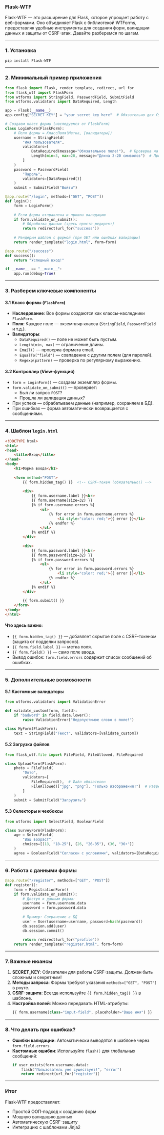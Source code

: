 ### Flask-WTF 

Flask-WTF — это расширение для Flask, которое упрощает работу с веб-формами. Оно объединяет Flask с библиотекой WTForms, предоставляя удобные инструменты для создания форм, валидации данных и защиты от CSRF-атак. Давайте разберемся по шагам.

---

### 1. Установка
```bash
pip install Flask-WTF
```

---

### 2. Минимальный пример приложения
```python
from flask import Flask, render_template, redirect, url_for
from flask_wtf import FlaskForm
from wtforms import StringField, PasswordField, SubmitField
from wtforms.validators import DataRequired, Length

app = Flask(__name__)
app.config["SECRET_KEY"] = "your_secret_key_here"  # Обязательно для CSRF-защиты!

# Создаем класс формы (наследуемся от FlaskForm)
class LoginForm(FlaskForm):
    # Поля формы = КлассПоля(Метка, [валидаторы])
    username = StringField(
        "Имя пользователя", 
        validators=[
            DataRequired(message="Обязательное поле!"),  # Проверка на пустоту
            Length(min=3, max=20, message="Длина 3-20 символов")  # Проверка длины
        ]
    )
    password = PasswordField(
        "Пароль", 
        validators=[DataRequired()]
    )
    submit = SubmitField("Войти")

@app.route("/login", methods=["GET", "POST"])
def login():
    form = LoginForm()
    
    # Если форма отправлена и прошла валидацию
    if form.validate_on_submit():
        # Обработка данных (здесь просто редирект)
        return redirect(url_for("success"))
    
    # Рендерим шаблон с формой (при GET или ошибках валидации)
    return render_template("login.html", form=form)

@app.route("/success")
def success():
    return "Успешный вход!"

if __name__ == "__main__":
    app.run(debug=True)
```

---

### 3. Разберем ключевые компоненты

#### 3.1 Класс формы (`FlaskForm`)
- **Наследование**: Все формы создаются как классы-наследники `FlaskForm`.
- **Поля**: Каждое поле — экземпляр класса (`StringField`, `PasswordField` и т.д.).
- **Валидаторы**:
  - `DataRequired()` — поле не может быть пустым.
  - `Length(min, max)` — ограничение длины.
  - `Email()` — проверка формата email.
  - `EqualTo("field")` — совпадение с другим полем (для паролей).
  - `Regexp(pattern)` — проверка по регулярному выражению.

#### 3.2 Контроллер (View-функция)
- `form = LoginForm()` — создаем экземпляр формы.
- `form.validate_on_submit()` — проверяет:
  - Был ли запрос `POST`?
  - Прошла ли валидация данных?
- При успехе — обрабатываем данные (например, сохраняем в БД).
- При ошибках — форма автоматически возвращается с сообщениями.

---

### 4. Шаблон `login.html`
```html
<!DOCTYPE html>
<html>
<head>
    <title>Вход</title>
</head>
<body>
    <h1>Форма входа</h1>
    
    <form method="POST">
        {{ form.hidden_tag() }}  <!-- CSRF-токен (обязательно!) -->
        
        <div>
            {{ form.username.label }}<br>
            {{ form.username(size=32) }}
            {% if form.username.errors %}
                <ul>
                    {% for error in form.username.errors %}
                        <li style="color: red;">{{ error }}</li>
                    {% endfor %}
                </ul>
            {% endif %}
        </div>
        
        <div>
            {{ form.password.label }}<br>
            {{ form.password(size=32) }}
            {% if form.password.errors %}
                <ul>
                    {% for error in form.password.errors %}
                        <li style="color: red;">{{ error }}</li>
                    {% endfor %}
                </ul>
            {% endif %}
        </div>
        
        {{ form.submit() }}
    </form>
</body>
</html>
```

#### Что здесь важно:
- `{{ form.hidden_tag() }}` — добавляет скрытое поле с CSRF-токеном (защита от подделки запросов).
- `{{ form.field.label }}` — метка поля.
- `{{ form.field() }}` — само поле ввода.
- Вывод ошибок: `form.field.errors` содержит список сообщений об ошибках.

---

### 5. Дополнительные возможности

#### 5.1 Кастомные валидаторы
```python
from wtforms.validators import ValidationError

def validate_custom(form, field):
    if "badword" in field.data.lower():
        raise ValidationError("Недопустимое слово в поле!")

class MyForm(FlaskForm):
    text = StringField("Текст", validators=[validate_custom])
```

#### 5.2 Загрузка файлов
```python
from flask_wtf.file import FileField, FileAllowed, FileRequired

class UploadForm(FlaskForm):
    photo = FileField(
        "Фото",
        validators=[
            FileRequired(),  # Файл обязателен
            FileAllowed(["jpg", "png"], "Только изображения!")  # Разрешенные типы
        ]
    )
    submit = SubmitField("Загрузить")
```

#### 5.3 Селекторы и чекбоксы
```python
from wtforms import SelectField, BooleanField

class SurveyForm(FlaskForm):
    age = SelectField(
        "Ваш возраст", 
        choices=[(18, "18-25"), (26, "26-35"), (36, "36+")]
    )
    agree = BooleanField("Согласен с условиями", validators=[DataRequired()])
```

---

### 6. Работа с данными формы
```python
@app.route("/register", methods=["GET", "POST"])
def register():
    form = RegistrationForm()
    if form.validate_on_submit():
        # Доступ к данным формы:
        username = form.username.data
        password = form.password.data
        
        # Пример: Сохранение в БД
        user = User(username=username, password=hash(password))
        db.session.add(user)
        db.session.commit()
        
        return redirect(url_for("profile"))
    return render_template("register.html", form=form)
```

---

### 7. Важные нюансы
1. **SECRET_KEY**: Обязателен для работы CSRF-защиты. Должен быть сложным и секретным!
2. **Методы запроса**: Формы требуют указания `methods=["GET", "POST"]` в роуте.
3. **CSRF-защита**: Всегда используйте `{{ form.hidden_tag() }}` в шаблоне.
4. **Настройка полей**: Можно передавать HTML-атрибуты:
   ```python
   {{ form.username(class="input-field", placeholder="Ваше имя") }}
   ```

---

### 8. Что делать при ошибках?
- **Ошибки валидации**: Автоматически выводятся в шаблоне через `form.field.errors`.
- **Кастомные ошибки**: Используйте `flash()` для глобальных сообщений:
  ```python
  if user_exists(form.username.data):
      flash("Пользователь уже существует!", "error")
      return redirect(url_for("register"))
  ```

---

### Итог
Flask-WTF предоставляет:
- Простой ООП-подход к созданию форм
- Мощную валидацию данных
- Автоматическую CSRF-защиту
- Интеграцию с шаблонами Jinja2

